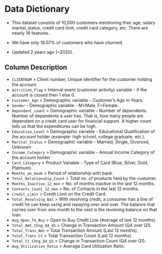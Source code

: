 # Data Dictionary

- This dataset consists of 10,000 customers mentioning their age, salary marital_status, credit card limit, credit card category, etc. There are nearly 18 features.

- We have only 16.07% of customers who have churned. 

- Updated 2 years ago (~2020).

## Column Description

- `CLIENTNUM` > Client number, Unique identifier for the customer holding the account.
- `Attrition_Flag` > Internal event (customer activity) variable - if the account is closed then 1 else 0.
- `Customer_Age` > Demographic variable - Customer’s Age in Years.
- `Gender` - Demographic variable - M=Male, F=Female.
- `Dependent_count` > Demographic variable - Number of dependents. Number of dependents a user has. That is, how many people are dependent on a credit card user for financial support. A higher count tells us that the expenditures can be high.
- `Education_Level` > Demographic variable - Educational Qualification of the account holder (example: high school, college graduate, etc.).
- `Marital_Status` > Demographic variable - Married, Single, Divorced, Unknown
- `Income_Category` > Demographic variable - Annual Income Category of the account holder
- `Card_Category` > Product Variable - Type of Card (Blue, Silver, Gold, Platinum).
- `Months_on_book` > Period of relationship with bank.
- `Total_Relationship_Count` > Total no. of products held by the customer.
- `Months_Inactive_12_mon` > No. of months inactive in the last 12 months.
- `Contacts_Count_12_mon` > No. of Contacts in the last 12 months.
- `Credit_Limit` > Credit Limit on the Credit Card.
- `Total_Revolving_Bal` > With revolving credit, a consumer has a line of credit he can keep using and repaying over and over. The balance that carries over from one month to the next is the revolving balance on that loan.
- `Avg_Open_To_Buy` > Open to Buy Credit Line (Average of last 12 months).
- `Total_Amt_Chng_Q4_Q1` > Change in Transaction Amount (Q4 over Q1).
- `Total_Trans_Amt` > Total Transaction Amount (Last 12 months).
- `Total_Trans_Ct` > Total Transaction Count (Last 12 months).
- `Total_Ct_Chng_Q4_Q1` > Change in Transaction Count (Q4 over Q1).
-  `Avg_Utilization_Ratio` > Average Card Utilization Ratio.